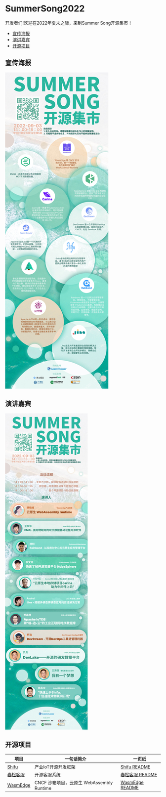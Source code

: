 # SummerSong2022

开发者们!欢迎在2022年夏末之际，来到Summer Song开源集市！

  - [宣传海报](#宣传海报)
  - [演讲嘉宾](#演讲嘉宾)
  - [开源项目](#开源项目)

## 宣传海报
![projects](img/projects.jpeg)

## 演讲嘉宾
![speakers](img/speakers.jpeg)

## 开源项目

| 项目 | 一句话简介 | 一页纸 |
|--|--|--|
| [Shifu](https://github.com/Edgenesis/shifu) | 产业IoT开源开发框架 | [Shifu README](shifu/README.md]) |
| [春松客服](https://www.cskefu.com) | 开源客服系统 | [春松客服 README](春松客服/README.md]) |
| [WasmEdge](https://github.com/WasmEdge/WasmEdge) | CNCF 沙箱项目，云原生 WebAssembly Runtime | [WasmEdge README](wasmedge/README.md]) |
